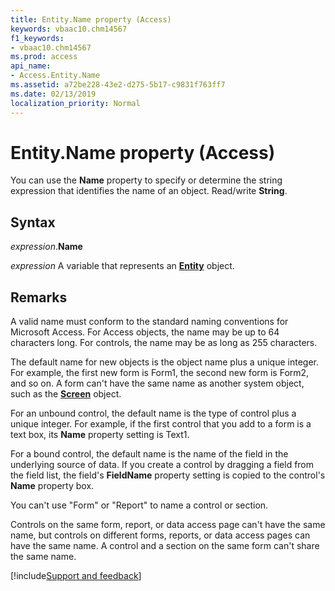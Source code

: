 ```yaml
---
title: Entity.Name property (Access)
keywords: vbaac10.chm14567
f1_keywords:
- vbaac10.chm14567
ms.prod: access
api_name:
- Access.Entity.Name
ms.assetid: a72be228-43e2-d275-5b17-c9831f763ff7
ms.date: 02/13/2019
localization_priority: Normal
---
```



# Entity.Name property (Access)

You can use the **Name** property to specify or determine the string expression that identifies the name of an object. Read/write **String**.


## Syntax

_expression_.**Name**

_expression_ A variable that represents an **[Entity](Access.Entity.md)** object.


## Remarks

A valid name must conform to the standard naming conventions for Microsoft Access. For Access objects, the name may be up to 64 characters long. For controls, the name may be as long as 255 characters.

The default name for new objects is the object name plus a unique integer. For example, the first new form is Form1, the second new form is Form2, and so on. A form can't have the same name as another system object, such as the **[Screen](Access.Screen.md)** object.

For an unbound control, the default name is the type of control plus a unique integer. For example, if the first control that you add to a form is a text box, its **Name** property setting is Text1.

For a bound control, the default name is the name of the field in the underlying source of data. If you create a control by dragging a field from the field list, the field's **FieldName** property setting is copied to the control's **Name** property box.

You can't use "Form" or "Report" to name a control or section.

Controls on the same form, report, or data access page can't have the same name, but controls on different forms, reports, or data access pages can have the same name. A control and a section on the same form can't share the same name.



[!include[Support and feedback](~/includes/feedback-boilerplate.md)]